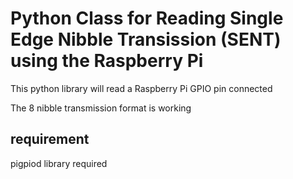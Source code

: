 # Python Class for Reading Single Edge Nibble Transission (SENT) using the Raspberry Pi

This python library will read a Raspberry Pi GPIO pin connected

The 8 nibble transmission format is working  

## requirement
pigpiod  library required
